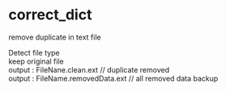 # correct_dict
remove duplicate in text file

Detect file type <br>
keep original file <br>
output : FileNane.clean.ext // duplicate removed <br>
output : FileName.removedData.ext // all removed data backup <br>
